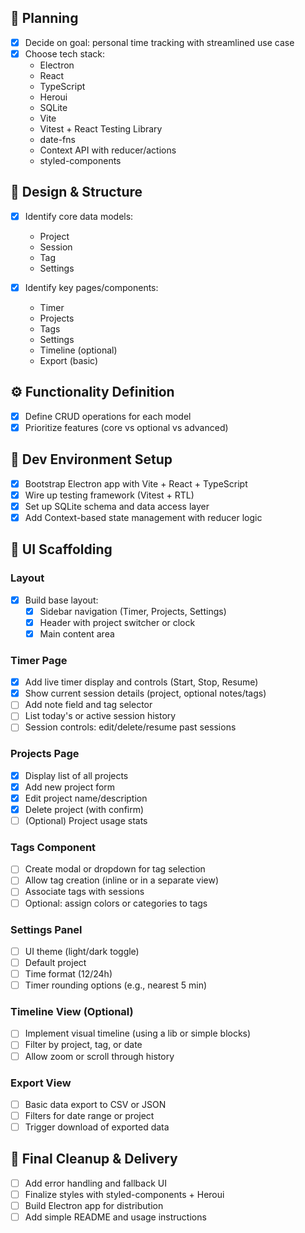 ## 🧠 Planning

- [x] Decide on goal: personal time tracking with streamlined use case
- [x] Choose tech stack:
  - Electron
  - React
  - TypeScript
  - Heroui
  - SQLite
  - Vite
  - Vitest + React Testing Library
  - date-fns
  - Context API with reducer/actions
  - styled-components

## 📐 Design & Structure

- [x] Identify core data models:

  - Project
  - Session
  - Tag
  - Settings

- [x] Identify key pages/components:
  - Timer
  - Projects
  - Tags
  - Settings
  - Timeline (optional)
  - Export (basic)

## ⚙️ Functionality Definition

- [x] Define CRUD operations for each model
- [x] Prioritize features (core vs optional vs advanced)

## 🧪 Dev Environment Setup

- [x] Bootstrap Electron app with Vite + React + TypeScript
- [x] Wire up testing framework (Vitest + RTL)
- [x] Set up SQLite schema and data access layer
- [x] Add Context-based state management with reducer logic

## 🧰 UI Scaffolding

### Layout

- [x] Build base layout:
  - [x] Sidebar navigation (Timer, Projects, Settings)
  - [x] Header with project switcher or clock
  - [x] Main content area

### Timer Page

- [x] Add live timer display and controls (Start, Stop, Resume)
- [x] Show current session details (project, optional notes/tags)
- [ ] Add note field and tag selector
- [ ] List today's or active session history
- [ ] Session controls: edit/delete/resume past sessions

### Projects Page

- [x] Display list of all projects
- [x] Add new project form
- [x] Edit project name/description
- [x] Delete project (with confirm)
- [ ] (Optional) Project usage stats

### Tags Component

- [ ] Create modal or dropdown for tag selection
- [ ] Allow tag creation (inline or in a separate view)
- [ ] Associate tags with sessions
- [ ] Optional: assign colors or categories to tags

### Settings Panel

- [ ] UI theme (light/dark toggle)
- [ ] Default project
- [ ] Time format (12/24h)
- [ ] Timer rounding options (e.g., nearest 5 min)

### Timeline View (Optional)

- [ ] Implement visual timeline (using a lib or simple blocks)
- [ ] Filter by project, tag, or date
- [ ] Allow zoom or scroll through history

### Export View

- [ ] Basic data export to CSV or JSON
- [ ] Filters for date range or project
- [ ] Trigger download of exported data

## 🧼 Final Cleanup & Delivery

- [ ] Add error handling and fallback UI
- [ ] Finalize styles with styled-components + Heroui
- [ ] Build Electron app for distribution
- [ ] Add simple README and usage instructions
